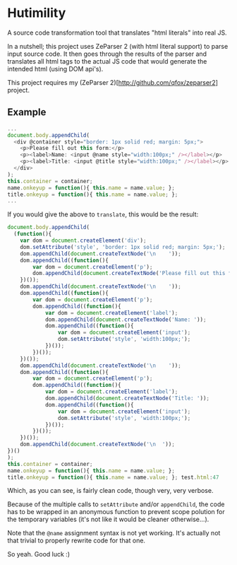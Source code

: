 # Hutimility

A source code transformation tool that translates "html literals" into real JS.

In a nutshell; this project uses ZeParser 2 (with html literal support) to parse input source code. It then goes through the results of the parser and translates all html tags to the actual JS code that would generate the intended html (using DOM api's).

This project requires my (ZeParser 2)[http://github.com/qfox/zeparser2] project.

## Example

```js
...
document.body.appendChild(
  <div @container style="border: 1px solid red; margin: 5px;">
    <p>Please fill out this form:</p>
    <p><label>Name: <input @name style="width:100px;" /></label></p>
    <p><label>Title: <input @title style="width:100px;" /></label></p>
  </div>
);
this.container = container;
name.onkeyup = function(){ this.name = name.value; };
title.onkeyup = function(){ this.name = name.value; };
...
```

If you would give the above to `translate`, this would be the result:

```js
document.body.appendChild(
  (function(){
	var dom = document.createElement('div');
	dom.setAttribute('style', 'border: 1px solid red; margin: 5px;');
	dom.appendChild(document.createTextNode('\n    '));
	dom.appendChild((function(){
		var dom = document.createElement('p');
		dom.appendChild(document.createTextNode('Please fill out this form:'));
	})());
	dom.appendChild(document.createTextNode('\n    '));
	dom.appendChild((function(){
		var dom = document.createElement('p');
		dom.appendChild((function(){
			var dom = document.createElement('label');
			dom.appendChild(document.createTextNode('Name: '));
			dom.appendChild((function(){
				var dom = document.createElement('input');
				dom.setAttribute('style', 'width:100px;');
			})());
		})());
	})());
	dom.appendChild(document.createTextNode('\n    '));
	dom.appendChild((function(){
		var dom = document.createElement('p');
		dom.appendChild((function(){
			var dom = document.createElement('label');
			dom.appendChild(document.createTextNode('Title: '));
			dom.appendChild((function(){
				var dom = document.createElement('input');
				dom.setAttribute('style', 'width:100px;');
			})());
		})());
	})());
	dom.appendChild(document.createTextNode('\n  '));
})()
);
this.container = container;
name.onkeyup = function(){ this.name = name.value; };
title.onkeyup = function(){ this.name = name.value; }; test.html:47
```

Which, as you can see, is fairly clean code, though very, very verbose.

Because of the multiple calls to `setAttribute` and/or `appendChild`, the code has to be wrapped in an anonymous function to prevent scope polution for the temporary variables (it's not like it would be cleaner otherwise...).

Note that the `@name` assignment syntax is not yet working. It's actually not that trivial to properly rewrite code for that one.

So yeah. Good luck :)
